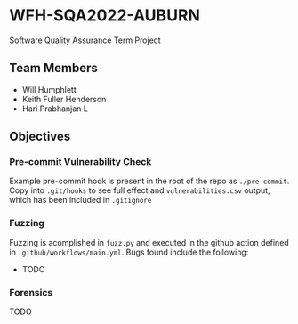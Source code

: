 # WFH-SQA2022-AUBURN
Software Quality Assurance Term Project

## Team Members
- Will Humphlett
- Keith Fuller Henderson
- Hari Prabhanjan L

## Objectives

### Pre-commit Vulnerability Check
Example pre-commit hook is present in the root of the repo as `./pre-commit`. Copy into `.git/hooks` to see full effect and `vulnerabilities.csv` output, which has been included in `.gitignore`

### Fuzzing
Fuzzing is acomplished in `fuzz.py` and executed in the github action defined in `.github/workflows/main.yml`. Bugs found include the following:
- TODO

### Forensics
TODO
